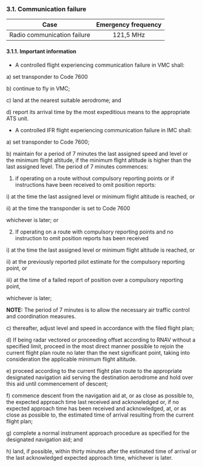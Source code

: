### **3.1. Communication failure**

|            Case             | Emergency frequency |
| :-------------------------: | :-----------------: |
| Radio communication failure |      121,5 MHz      |

#### 3.1.1. Important information

- A controlled flight experiencing communication failure in VMC shall:

a) set transponder to Code 7600

b) continue to fly in VMC;

c) land at the nearest suitable aerodrome; and

d) report its arrival time by the most expeditious means to the appropriate ATS unit.



- A controlled IFR flight experiencing communication failure in IMC shall:

a) set transponder to Code 7600;

b) maintain for a period of 7 minutes the last assigned speed and level or the minimum flight altitude, if the minimum flight altitude is higher than the last assigned level. The period of 7 minutes commences:

1) if operating on a route without compulsory reporting points or if instructions have been received to omit position reports:

i) at the time the last assigned level or minimum flight altitude is reached, or

ii) at the time the transponder is set to Code 7600

whichever is later; or

2)  If operating on a route with compulsory reporting points and no instruction to omit position reports has been received

i) at the time the last assigned level or minimum flight altitude is reached, or

ii) at the previously reported pilot estimate for the compulsory reporting point, or

iii) at the time of a failed report of position over a compulsory reporting point,

whichever is later;

**NOTE:** The period of 7 minutes is to allow the necessary air traffic control and coordination measures.

c) thereafter, adjust level and speed in accordance with the filed flight plan;

d) If being radar vectored or proceeding offset according to RNAV  without a specified limit, proceed in the most direct manner possible to rejoin the current flight plan route no later than the next significant point, taking into consideration the applicable minimum flight altitude.

e)  proceed according to the current  flight plan route to the appropriate designated navigation aid serving the destination aerodrome and hold over this aid until commencement of descent;

f) commence descent from the navigation aid at, or as close as possible to, the  expected approach time last received  and  acknowledged or, if no expected approach time  has been received and acknowledged, at, or as close as possible to, the estimated time of arrival resulting from the current flight plan;

g)  complete a normal instrument approach procedure as specified for the designated navigation aid; and

h) land, if possible, within thirty minutes after the estimated time of arrival or the last acknowledged expected approach time, whichever is later.

